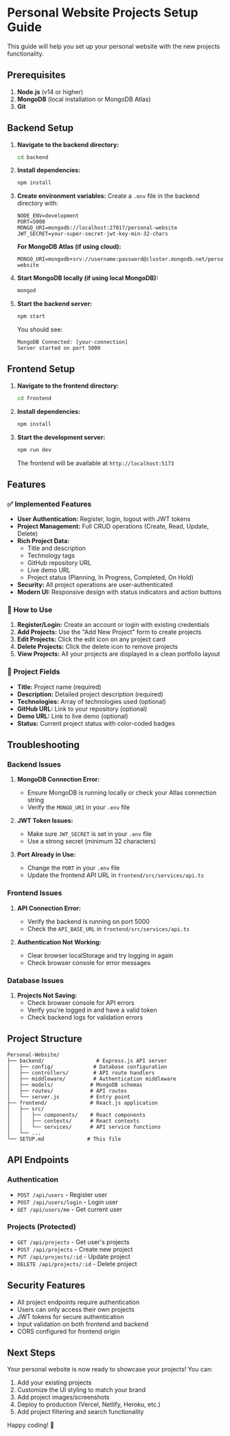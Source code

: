 # Personal Website Projects Setup Guide

This guide will help you set up your personal website with the new projects functionality.

## Prerequisites

1. **Node.js** (v14 or higher)
2. **MongoDB** (local installation or MongoDB Atlas)
3. **Git**

## Backend Setup

1. **Navigate to the backend directory:**
   ```bash
   cd backend
   ```

2. **Install dependencies:**
   ```bash
   npm install
   ```

3. **Create environment variables:**
   Create a `.env` file in the backend directory with:
   ```env
   NODE_ENV=development
   PORT=5000
   MONGO_URI=mongodb://localhost:27017/personal-website
   JWT_SECRET=your-super-secret-jwt-key-min-32-chars
   ```

   **For MongoDB Atlas (if using cloud):**
   ```env
   MONGO_URI=mongodb+srv://username:password@cluster.mongodb.net/personal-website
   ```

4. **Start MongoDB locally (if using local MongoDB):**
   ```bash
   mongod
   ```

5. **Start the backend server:**
   ```bash
   npm start
   ```

   You should see:
   ```
   MongoDB Connected: [your-connection]
   Server started on port 5000
   ```

## Frontend Setup

1. **Navigate to the frontend directory:**
   ```bash
   cd frontend
   ```

2. **Install dependencies:**
   ```bash
   npm install
   ```

3. **Start the development server:**
   ```bash
   npm run dev
   ```

   The frontend will be available at `http://localhost:5173`

## Features

### ✅ **Implemented Features**

- **User Authentication:** Register, login, logout with JWT tokens
- **Project Management:** Full CRUD operations (Create, Read, Update, Delete)
- **Rich Project Data:**
  - Title and description
  - Technology tags
  - GitHub repository URL
  - Live demo URL
  - Project status (Planning, In Progress, Completed, On Hold)
- **Security:** All project operations are user-authenticated
- **Modern UI:** Responsive design with status indicators and action buttons

### 🎯 **How to Use**

1. **Register/Login:** Create an account or login with existing credentials
2. **Add Projects:** Use the "Add New Project" form to create projects
3. **Edit Projects:** Click the edit icon on any project card
4. **Delete Projects:** Click the delete icon to remove projects
5. **View Projects:** All your projects are displayed in a clean portfolio layout

### 🔧 **Project Fields**

- **Title:** Project name (required)
- **Description:** Detailed project description (required)
- **Technologies:** Array of technologies used (optional)
- **GitHub URL:** Link to your repository (optional)
- **Demo URL:** Link to live demo (optional)
- **Status:** Current project status with color-coded badges

## Troubleshooting

### Backend Issues

1. **MongoDB Connection Error:**
   - Ensure MongoDB is running locally or check your Atlas connection string
   - Verify the `MONGO_URI` in your `.env` file

2. **JWT Token Issues:**
   - Make sure `JWT_SECRET` is set in your `.env` file
   - Use a strong secret (minimum 32 characters)

3. **Port Already in Use:**
   - Change the `PORT` in your `.env` file
   - Update the frontend API URL in `frontend/src/services/api.ts`

### Frontend Issues

1. **API Connection Error:**
   - Verify the backend is running on port 5000
   - Check the `API_BASE_URL` in `frontend/src/services/api.ts`

2. **Authentication Not Working:**
   - Clear browser localStorage and try logging in again
   - Check browser console for error messages

### Database Issues

1. **Projects Not Saving:**
   - Check browser console for API errors
   - Verify you're logged in and have a valid token
   - Check backend logs for validation errors

## Project Structure

```
Personal-Website/
├── backend/                 # Express.js API server
│   ├── config/             # Database configuration
│   ├── controllers/        # API route handlers
│   ├── middleware/         # Authentication middleware
│   ├── models/            # MongoDB schemas
│   ├── routes/            # API routes
│   └── server.js          # Entry point
├── frontend/              # React.js application
│   ├── src/
│   │   ├── components/    # React components
│   │   ├── contexts/      # React contexts
│   │   └── services/      # API service functions
│   └── ...
└── SETUP.md              # This file
```

## API Endpoints

### Authentication
- `POST /api/users` - Register user
- `POST /api/users/login` - Login user
- `GET /api/users/me` - Get current user

### Projects (Protected)
- `GET /api/projects` - Get user's projects
- `POST /api/projects` - Create new project
- `PUT /api/projects/:id` - Update project
- `DELETE /api/projects/:id` - Delete project

## Security Features

- All project endpoints require authentication
- Users can only access their own projects
- JWT tokens for secure authentication
- Input validation on both frontend and backend
- CORS configured for frontend origin

## Next Steps

Your personal website is now ready to showcase your projects! You can:

1. Add your existing projects
2. Customize the UI styling to match your brand
3. Add project images/screenshots
4. Deploy to production (Vercel, Netlify, Heroku, etc.)
5. Add project filtering and search functionality

Happy coding! 🚀 